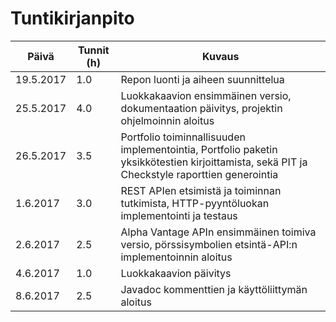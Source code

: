 # Tuntikirjanpito

Päivä | Tunnit (h) | Kuvaus
--------- | --- | -----------------------------------
19.5.2017 | 1.0 | Repon luonti ja aiheen suunnittelua
25.5.2017 | 4.0 | Luokkakaavion ensimmäinen versio, dokumentaation päivitys, projektin ohjelmoinnin aloitus
26.5.2017 | 3.5 | Portfolio toiminnallisuuden implementointia, Portfolio paketin yksikkötestien kirjoittamista, sekä PIT ja Checkstyle raporttien generointia
1.6.2017 | 3.0 | REST APIen etsimistä ja toiminnan tutkimista, HTTP-pyyntöluokan implementointi ja testaus
2.6.2017 | 2.5 | Alpha Vantage APIn ensimmäinen toimiva versio, pörssisymbolien etsintä-API:n implementoinnin aloitus
4.6.2017 | 1.0 | Luokkakaavion päivitys
8.6.2017 | 2.5 | Javadoc kommenttien ja käyttöliittymän aloitus
